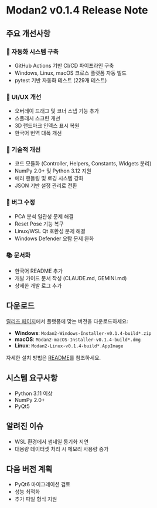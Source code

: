 # Modan2 v0.1.4 Release Note

## 주요 개선사항

### 🚀 자동화 시스템 구축
- GitHub Actions 기반 CI/CD 파이프라인 구축
- Windows, Linux, macOS 크로스 플랫폼 자동 빌드
- pytest 기반 자동화 테스트 (229개 테스트)

### 🎨 UI/UX 개선
- 오버레이 드래그 및 코너 스냅 기능 추가
- 스플래시 스크린 개선
- 3D 랜드마크 인덱스 표시 복원
- 한국어 번역 대폭 개선

### 🔧 기술적 개선
- 코드 모듈화 (Controller, Helpers, Constants, Widgets 분리)
- NumPy 2.0+ 및 Python 3.12 지원
- 에러 핸들링 및 로깅 시스템 강화
- JSON 기반 설정 관리로 전환

### 🐛 버그 수정
- PCA 분석 일관성 문제 해결
- Reset Pose 기능 복구
- Linux/WSL Qt 호환성 문제 해결
- Windows Defender 오탐 문제 완화

### 📚 문서화
- 한국어 README 추가
- 개발 가이드 문서 작성 (CLAUDE.md, GEMINI.md)
- 상세한 개발 로그 추가

## 다운로드

[릴리즈 페이지](https://github.com/jikhanjung/Modan2/releases)에서 플랫폼에 맞는 버전을 다운로드하세요:

- **Windows**: `Modan2-Windows-Installer-v0.1.4-build*.zip`
- **macOS**: `Modan2-macOS-Installer-v0.1.4-build*.dmg`
- **Linux**: `Modan2-Linux-v0.1.4-build*.AppImage`

자세한 설치 방법은 [README](https://github.com/jikhanjung/Modan2/blob/main/README.ko.md#설치)를 참조하세요.

## 시스템 요구사항
- Python 3.11 이상
- NumPy 2.0+
- PyQt5

## 알려진 이슈
- WSL 환경에서 썸네일 동기화 지연
- 대용량 데이터셋 처리 시 메모리 사용량 증가

## 다음 버전 계획
- PyQt6 마이그레이션 검토
- 성능 최적화
- 추가 파일 형식 지원